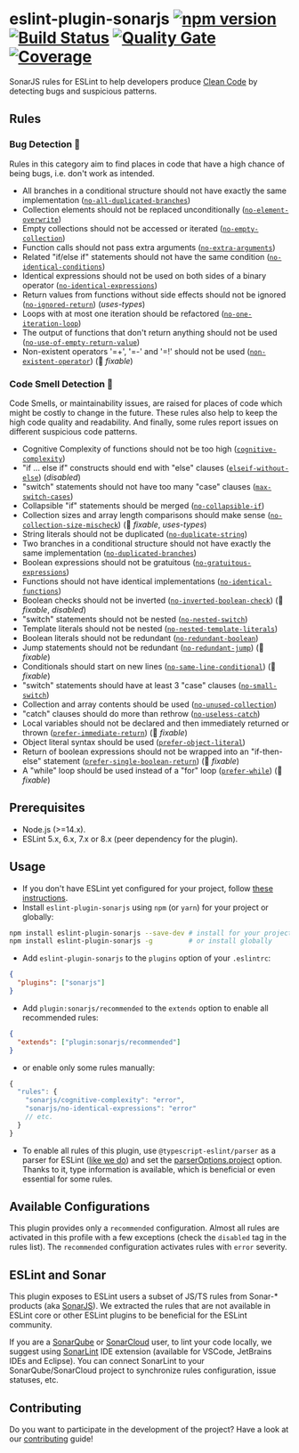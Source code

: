 # eslint-plugin-sonarjs [![npm version](https://badge.fury.io/js/eslint-plugin-sonarjs.svg)](https://badge.fury.io/js/eslint-plugin-sonarjs) [![Build Status](https://api.cirrus-ci.com/github/SonarSource/eslint-plugin-sonarjs.svg?branch=master)](https://cirrus-ci.com/github/SonarSource/eslint-plugin-sonarjs) [![Quality Gate](https://sonarcloud.io/api/project_badges/measure?project=eslint-plugin-sonarjs&metric=alert_status)](https://sonarcloud.io/dashboard?id=eslint-plugin-sonarjs) [![Coverage](https://sonarcloud.io/api/project_badges/measure?project=eslint-plugin-sonarjs&metric=coverage)](https://sonarcloud.io/dashboard?id=eslint-plugin-sonarjs)

SonarJS rules for ESLint to help developers produce [Clean Code](https://www.sonarsource.com/solutions/clean-code/) by detecting bugs and suspicious patterns.

## Rules

### Bug Detection :bug:

Rules in this category aim to find places in code that have a high chance of being bugs, i.e. don't work as intended.

* All branches in a conditional structure should not have exactly the same implementation ([`no-all-duplicated-branches`])
* Collection elements should not be replaced unconditionally ([`no-element-overwrite`])
* Empty collections should not be accessed or iterated ([`no-empty-collection`])
* Function calls should not pass extra arguments ([`no-extra-arguments`])
* Related "if/else if" statements should not have the same condition ([`no-identical-conditions`])
* Identical expressions should not be used on both sides of a binary operator ([`no-identical-expressions`])
* Return values from functions without side effects should not be ignored ([`no-ignored-return`]) (*uses-types*)
* Loops with at most one iteration should be refactored ([`no-one-iteration-loop`])
* The output of functions that don't return anything should not be used ([`no-use-of-empty-return-value`])
* Non-existent operators '=+', '=-' and '=!' should not be used ([`non-existent-operator`]) (:wrench: *fixable*)

### Code Smell Detection :pig:

Code Smells, or maintainability issues, are raised for places of code which might be costly to change in the future. These rules also help to keep the high code quality and readability. And finally, some rules report issues on different suspicious code patterns.

* Cognitive Complexity of functions should not be too high ([`cognitive-complexity`])
* "if ... else if" constructs should end with "else" clauses ([`elseif-without-else`]) (*disabled*)
* "switch" statements should not have too many "case" clauses ([`max-switch-cases`])
* Collapsible "if" statements should be merged ([`no-collapsible-if`])
* Collection sizes and array length comparisons should make sense ([`no-collection-size-mischeck`]) (:wrench: *fixable*, *uses-types*)
* String literals should not be duplicated ([`no-duplicate-string`])
* Two branches in a conditional structure should not have exactly the same implementation ([`no-duplicated-branches`])
* Boolean expressions should not be gratuitous ([`no-gratuitous-expressions`])
* Functions should not have identical implementations ([`no-identical-functions`])
* Boolean checks should not be inverted ([`no-inverted-boolean-check`]) (:wrench: *fixable*, *disabled*)
* "switch" statements should not be nested ([`no-nested-switch`])
* Template literals should not be nested ([`no-nested-template-literals`])
* Boolean literals should not be redundant ([`no-redundant-boolean`])
* Jump statements should not be redundant ([`no-redundant-jump`]) (:wrench: *fixable*)
* Conditionals should start on new lines ([`no-same-line-conditional`]) (:wrench: *fixable*)
* "switch" statements should have at least 3 "case" clauses ([`no-small-switch`])
* Collection and array contents should be used ([`no-unused-collection`])
* "catch" clauses should do more than rethrow ([`no-useless-catch`])
* Local variables should not be declared and then immediately returned or thrown ([`prefer-immediate-return`]) (:wrench: *fixable*)
* Object literal syntax should be used ([`prefer-object-literal`])
* Return of boolean expressions should not be wrapped into an "if-then-else" statement ([`prefer-single-boolean-return`]) (:wrench: *fixable*)
* A "while" loop should be used instead of a "for" loop ([`prefer-while`]) (:wrench: *fixable*)

[`cognitive-complexity`]: ./docs/rules/cognitive-complexity.md
[`elseif-without-else`]: ./docs/rules/elseif-without-else.md
[`max-switch-cases`]: ./docs/rules/max-switch-cases.md
[`no-all-duplicated-branches`]: ./docs/rules/no-all-duplicated-branches.md
[`no-collapsible-if`]: ./docs/rules/no-collapsible-if.md
[`no-collection-size-mischeck`]: ./docs/rules/no-collection-size-mischeck.md
[`no-duplicate-string`]: ./docs/rules/no-duplicate-string.md
[`no-duplicated-branches`]: ./docs/rules/no-duplicated-branches.md
[`no-element-overwrite`]: ./docs/rules/no-element-overwrite.md
[`no-empty-collection`]: ./docs/rules/no-empty-collection.md
[`no-extra-arguments`]: ./docs/rules/no-extra-arguments.md
[`no-gratuitous-expressions`]: ./docs/rules/no-gratuitous-expressions.md
[`no-identical-conditions`]: ./docs/rules/no-identical-conditions.md
[`no-identical-expressions`]: ./docs/rules/no-identical-expressions.md
[`no-identical-functions`]: ./docs/rules/no-identical-functions.md
[`no-ignored-return`]: ./docs/rules/no-ignored-return.md
[`no-inverted-boolean-check`]: ./docs/rules/no-inverted-boolean-check.md
[`no-nested-switch`]: ./docs/rules/no-nested-switch.md
[`no-nested-template-literals`]: ./docs/rules/no-nested-template-literals.md
[`no-one-iteration-loop`]: ./docs/rules/no-one-iteration-loop.md
[`no-redundant-boolean`]: ./docs/rules/no-redundant-boolean.md
[`no-redundant-jump`]: ./docs/rules/no-redundant-jump.md
[`no-same-line-conditional`]: ./docs/rules/no-same-line-conditional.md
[`no-small-switch`]: ./docs/rules/no-small-switch.md
[`no-use-of-empty-return-value`]: ./docs/rules/no-use-of-empty-return-value.md
[`no-unused-collection`]: ./docs/rules/no-unused-collection.md
[`no-useless-catch`]: ./docs/rules/no-useless-catch.md
[`non-existent-operator`]: ./docs/rules/non-existent-operator.md
[`prefer-immediate-return`]: ./docs/rules/prefer-immediate-return.md
[`prefer-object-literal`]: ./docs/rules/prefer-object-literal.md
[`prefer-single-boolean-return`]: ./docs/rules/prefer-single-boolean-return.md
[`prefer-while`]: ./docs/rules/prefer-while.md

## Prerequisites

* Node.js (>=14.x).
* ESLint 5.x, 6.x, 7.x or 8.x (peer dependency for the plugin).

## Usage

* If you don't have ESLint yet configured for your project, follow [these instructions](https://github.com/eslint/eslint#installation-and-usage).
* Install `eslint-plugin-sonarjs` using `npm` (or `yarn`) for your project or globally:

```sh
npm install eslint-plugin-sonarjs --save-dev # install for your project
npm install eslint-plugin-sonarjs -g         # or install globally
```

* Add `eslint-plugin-sonarjs` to the `plugins` option of your `.eslintrc`:

```json
{
  "plugins": ["sonarjs"]
}
```

* Add `plugin:sonarjs/recommended` to the `extends` option to enable all recommended rules:

```json
{
  "extends": ["plugin:sonarjs/recommended"]
}
```

* or enable only some rules manually:

```javascript
{
  "rules": {
    "sonarjs/cognitive-complexity": "error",
    "sonarjs/no-identical-expressions": "error"
    // etc.
  }
}
```
* To enable all rules of this plugin, use `@typescript-eslint/parser` as a parser for ESLint ([like we do](https://github.com/SonarSource/eslint-plugin-sonarjs/blob/6e06d59a233e07b28fbbd6398e08b9b0c63b18f9/.eslintrc.js#L4)) and set the [parserOptions.project](https://github.com/typescript-eslint/typescript-eslint/tree/master/packages/parser#parseroptionsproject) option. Thanks to it, type information is available, which is beneficial or even essential for some rules.

## Available Configurations

This plugin provides only a `recommended` configuration. Almost all rules are activated in this profile with a few exceptions (check the `disabled` tag in the rules list). The `recommended` configuration activates rules with `error` severity. 

## ESLint and Sonar

This plugin exposes to ESLint users a subset of JS/TS rules from Sonar-* products (aka [SonarJS](https://github.com/SonarSource/SonarJS)). We extracted the rules that are not available in ESLint core or other ESLint plugins to be beneficial for the ESLint community. 

If you are a [SonarQube](https://www.sonarqube.org) or [SonarCloud](https://sonarcloud.io) user, to lint your code locally, we suggest using [SonarLint](https://www.sonarlint.org) IDE extension (available for VSCode, JetBrains IDEs and Eclipse). You can connect SonarLint to your SonarQube/SonarCloud project to synchronize rules configuration, issue statuses, etc.

## Contributing

Do you want to participate in the development of the project? Have a look at our [contributing](./docs/CONTRIBUTING.md) guide!
